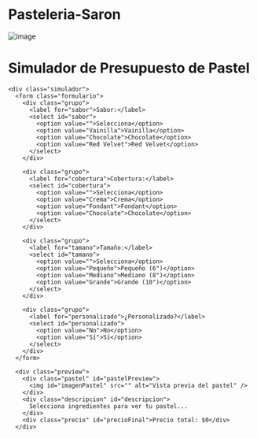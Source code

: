 # Pasteleria-Saron
![image](https://github.com/user-attachments/assets/2f704d59-6ff7-43ce-8dac-6ffc3f236fb3)

<!DOCTYPE html>
<html lang="es">
<head>
  <meta charset="UTF-8" />
  <meta name="viewport" content="width=device-width, initial-scale=1.0" />
  <title>Simulador de Pastel</title>
  <link rel="stylesheet" href="caracteristicas.css" />
</head>
<body>
  <div class="container">
    <h1>Simulador de Presupuesto de Pastel</h1>

    <div class="simulador">
      <form class="formulario">
        <div class="grupo">
          <label for="sabor">Sabor:</label>
          <select id="sabor">
            <option value="">Selecciona</option>
            <option value="Vainilla">Vainilla</option>
            <option value="Chocolate">Chocolate</option>
            <option value="Red Velvet">Red Velvet</option>
          </select>
        </div>

        <div class="grupo">
          <label for="cobertura">Cobertura:</label>
          <select id="cobertura">
            <option value="">Selecciona</option>
            <option value="Crema">Crema</option>
            <option value="Fondant">Fondant</option>
            <option value="Chocolate">Chocolate</option>
          </select>
        </div>

        <div class="grupo">
          <label for="tamano">Tamaño:</label>
          <select id="tamano">
            <option value="">Selecciona</option>
            <option value="Pequeño">Pequeño (6")</option>
            <option value="Mediano">Mediano (8")</option>
            <option value="Grande">Grande (10")</option>
          </select>
        </div>

        <div class="grupo">
          <label for="personalizado">¿Personalizado?</label>
          <select id="personalizado">
            <option value="No">No</option>
            <option value="Sí">Sí</option>
          </select>
        </div>
      </form>

      <div class="preview">
        <div class="pastel" id="pastelPreview">
          <img id="imagenPastel" src="" alt="Vista previa del pastel" />
        </div>
        <div class="descripcion" id="descripcion">
          Selecciona ingredientes para ver tu pastel...
        </div>
        <div class="precio" id="precioFinal">Precio total: $0</div>
      </div>
        
  </div>

  <script>
    const sabor = document.getElementById('sabor');
    const cobertura = document.getElementById('cobertura');
    const tamano = document.getElementById('tamano');
    const personalizado = document.getElementById('personalizado');
    const descripcion = document.getElementById('descripcion');
    const precioFinal = document.getElementById('precioFinal');

    const precios = {
      sabor: {
        "Vainilla": 20,
        "Chocolate": 25,
        "Red Velvet": 30
      },
      cobertura: {
        "Crema": 10,
        "Fondant": 15,
        "Chocolate": 12
      },
      tamano: {
        "Pequeño": 20,
        "Mediano": 35,
        "Grande": 50
      },
      personalizado: {
        "Sí": 15,
        "No": 0
      }
    };

    function actualizarVista() {
      const s = sabor.value;
      const c = cobertura.value;
      const t = tamano.value;
      const p = personalizado.value;

      let total = 0;

      if (s) total += precios.sabor[s];
      if (c) total += precios.cobertura[c];
      if (t) total += precios.tamano[t];
      if (p) total += precios.personalizado[p];

      descripcion.innerHTML = `
        <p><strong>Sabor:</strong> ${s || "No seleccionado"}</p>
        <p><strong>Cobertura:</strong> ${c || "No seleccionada"}</p>
        <p><strong>Tamaño:</strong> ${t || "No seleccionado"}</p>
        <p><strong>Personalizado:</strong> ${p}</p>
      `;

      precioFinal.textContent = `Precio total: $${total}`;
    }

    sabor.addEventListener('change', actualizarVista);
    cobertura.addEventListener('change', actualizarVista);
    tamano.addEventListener('change', actualizarVista);
    personalizado.addEventListener('change', actualizarVista);
    const imagenPastel = document.getElementById('imagenPastel');

function obtenerRutaImagen(sabor, cobertura) {
  if (!sabor || !cobertura) return '';

  // Simulación de rutas de imágenes (debes reemplazar con tus propias imágenes)
  const combinacion = `${sabor}-${cobertura}`.toLowerCase().replace(/\s/g, '-');
  return `imagenes/${combinacion}.jpg`;
}

function actualizarVista() {
  const s = sabor.value;
  const c = cobertura.value;
  const t = tamano.value;
  const p = personalizado.value;

  let total = 0;

  if (s) total += precios.sabor[s];
  if (c) total += precios.cobertura[c];
  if (t) total += precios.tamano[t];
  if (p) total += precios.personalizado[p];

  descripcion.innerHTML = `
    <p><strong>Sabor:</strong> ${s || "No seleccionado"}</p>
    <p><strong>Cobertura:</strong> ${c || "No seleccionada"}</p>
    <p><strong>Tamaño:</strong> ${t || "No seleccionado"}</p>
    <p><strong>Personalizado:</strong> ${p}</p>
  `;

  precioFinal.textContent = `Precio total: $${total}`;

  const rutaImagen = obtenerRutaImagen(s, c);
  if (rutaImagen) {
    imagenPastel.src = rutaImagen;
    imagenPastel.alt = `Pastel de ${s} con ${c}`;
  } else {
    imagenPastel.src = '';
    imagenPastel.alt = '';
  }

descripcion.innerHTML = `
  <p><strong>Sabor:</strong> ${s || "No seleccionado"}</p>
  <p><strong>Cobertura:</strong> ${c || "No seleccionada"}</p>
  <p><strong>Tamaño:</strong> ${t || "No seleccionado"}</p>
  <p><strong>Personalizado:</strong> ${p}</p>
`;
}

 </script>

</body>
</html>
